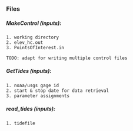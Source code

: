 ### Files

##### MakeControl (inputs): 
    1. working directory
    2. elev_hc.out
    3. PointsOfInterest.in

    TODO: adapt for writing multiple control files

##### GetTides (inputs): 
    1. noaa/usgs gage id
    2. start & stop date for data retrieval
    3. parameter assignments


##### read_tides (inputs): 
    1. tidefile
